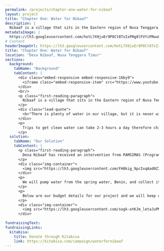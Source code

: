 ```yaml
---
permalink: /projects/chapter-one-water-for-nibaaf
layout: project
title: "Chapter One: Water for Nibaaf"
description: |
  Nibaaf is a village that sits in the Eastern region of Nusa Tenggara, Indonesia. The village has a population of 865 people that lives in the midst of poverty. The majority of the villagers work as farmers where water is used mainly for their agriculture practice. However it is barely enough for the daily necessities for health and hygiene. Trips to get clean water can take 2-3 hours therefore children have to skip school to keep their family healthy
metadataImage: |
  https://lh3.googleusercontent.com/hotL7X9juEr9P8Ct8TxIxPRg8lFVYiPRwuCjJhExiVpWjkyDcwze1nj-AosuK8nIEwUF_KRuvpP7DEpvKiU4F9_uWdAIFp7y6m_XHmjfi4pxaILhR7KZzb91T_jtaab8Wf-Gk-RuHWZ0qUHJwYvQSTBHWKGhozIs4gp5QVswsyVvtPTsGpvC7_dLV8ogGvHF_UcVwSv5jBllykEGFK3BogRK7Ke34Iaj3NKjUqZ7JlhkdLtpTPW3QSCEWChYNp-2W9OKKXUnsUlinLO4VUP-JAQifihRaNUeqUTWqg23uSjTEakTxyRw_Wl8yLUeTZnvCpVPIKwTAAyY5d4dho4hW-fDQ2yfw7ZsHSWgWLd6N--QZzkCsz8HE1j4Ps41VNDhgjJxvjLW44KxzUqwe5lvJH6JTVJ8XckyKeiDlgW24v2iJZXlSSs45J3wA7K0cDpVL4HWmT5AEapqQ2y_hN2kRj8S6NNgrqvtP54AaIf4w08rInpr6Lu0UMC2gQmK2GE3kTU-YEux3dtbsevAq7gZdtg8jJ_mTO3EIJD3KPZOyceQ09k2BJCz-VXnISp5p5bcEf7tEFNxv8CiRW8leAScOIkWhokoOuuo0RW_8em97EVUn0etva_rEFn_baMkYFWBuCTKKYcmK8ZbkSoZ5UEpxPZ-Q4rsOVekfiZQy5Y38Fix6bT_XUuDybjyDRMPmWxbh7z-9V37UNO0T_-UG3a4TdIjNvWY9LzgvCpbEWoDkaSlOtPUe1Xim6o=w1616-h1080-no
# Content
headerImageUrl: https://lh3.googleusercontent.com/hotL7X9juEr9P8Ct8TxIxPRg8lFVYiPRwuCjJhExiVpWjkyDcwze1nj-AosuK8nIEwUF_KRuvpP7DEpvKiU4F9_uWdAIFp7y6m_XHmjfi4pxaILhR7KZzb91T_jtaab8Wf-Gk-RuHWZ0qUHJwYvQSTBHWKGhozIs4gp5QVswsyVvtPTsGpvC7_dLV8ogGvHF_UcVwSv5jBllykEGFK3BogRK7Ke34Iaj3NKjUqZ7JlhkdLtpTPW3QSCEWChYNp-2W9OKKXUnsUlinLO4VUP-JAQifihRaNUeqUTWqg23uSjTEakTxyRw_Wl8yLUeTZnvCpVPIKwTAAyY5d4dho4hW-fDQ2yfw7ZsHSWgWLd6N--QZzkCsz8HE1j4Ps41VNDhgjJxvjLW44KxzUqwe5lvJH6JTVJ8XckyKeiDlgW24v2iJZXlSSs45J3wA7K0cDpVL4HWmT5AEapqQ2y_hN2kRj8S6NNgrqvtP54AaIf4w08rInpr6Lu0UMC2gQmK2GE3kTU-YEux3dtbsevAq7gZdtg8jJ_mTO3EIJD3KPZOyceQ09k2BJCz-VXnISp5p5bcEf7tEFNxv8CiRW8leAScOIkWhokoOuuo0RW_8em97EVUn0etva_rEFn_baMkYFWBuCTKKYcmK8ZbkSoZ5UEpxPZ-Q4rsOVekfiZQy5Y38Fix6bT_XUuDybjyDRMPmWxbh7z-9V37UNO0T_-UG3a4TdIjNvWY9LzgvCpbEWoDkaSlOtPUe1Xim6o=w1616-h1080-no
title: "Chapter One: Water for Nibaaf"
location: "Desa Nibaaf, Nusa Tenggara Timur"
sections:
  background:
    tabName: "Background"
    tabContent: |
      <div class="embed-responsive embed-responsive-16by9">
        <iframe class="embed-responsive-item" src="https://www.youtube.com/embed/ujvX_a1rwJU" frameborder="0" allow="accelerometer; autoplay; encrypted-media; gyroscope; picture-in-picture" allowfullscreen></iframe>
      </div>
      <br/>
      <p class="first-reading-paragraph">
        Nibaaf is a village that sits in the Eastern region of Nusa Tenggara, Indonesia. The village has a population of 865 people that lives in the midst of poverty. The majority of the villagers work as farmers where water is used mainly for their agriculture practice. However it is barely enough for the daily necessities for health and hygiene. Trips to get clean water can take 2-3 hours therefore children have to skip school to keep their family healthy
      </p>
      <div class="lead-quote">
        <b>"There is plenty of water in our village, but it is never within reach of our doorstep."</b>
      </div>
      <p>
        Trips to get clean water can take 2-3 hours a day therefore children have to skip school to keep their family healthy. Time could be spent studying and developing is gone to collect their bare necessity. The importance of clean water can often get overlooked, yet it is vital for every person’s life. We want to help change their reality and give Desa Nibaaf an opportunity for better health, education, jobs; and easy clean water access would be the first step to achieve that
      </p>
  solution:
    tabName: "Our Solution"
    tabContent: |
      <p class="first-reading-paragraph">
        Desa Nibaaf has received an intervention from PAMSIMAS (Program Air Minum dan Sanitasi Masyarakat) for pump and pipe installations before. However, it was discontinued because of a shortage of infrastructure and maintenance funding. Until now, Desa Nibaaf still lacks easy clean water access. We are proposing a solution to distribute clean water to 865 people in Desa Nibaaf. Just like our previous projects, we are creating solar panel water pumps and reservoirs to distribute water from the source to people’s homes
      </p>
      <div class="img-container">
        <img src="https://lh3.googleusercontent.com/FH8kig_9pcIxqAad0ZIf0kWX-_dc1y_UM2v0WlADB9hWBfhCIE6WFOrTkOuoBU9vraUFhqrLg2K9z64JSIJLz7Rjw12RCrHh2NqB__qPtPArNkzGMtFfg7Bv9Xv-OhEQQ0Zpo5pRs8CiPfmKEJso0abjtE8_GeIuMoC5cP0BdLY9vT2imjbsFxaAHnMrWs_T4wj5L496PlMHNXSOq-0t6ZFtsE4Vzc2OfiVfA7FIOMf8qsaK-z71WVLRYbYtVfGny0FARp_qMJ6sZXcReGeAYlB1RD7n7Doz_HwiGJgJbfWY2AapTlD49y9xB8Pcg_AJfG3Wq0p6EDb0WN-j1heEaqpebJNXNyZ_li-SB25quCpnxS-nxr7E24n3I1zghFpawF23bbNJzuJuSKunRsWbaLCdP6u0_NTFle7KuzC82YMpjNPoit8tmU3la0CoEd0jDuMWitVgTbBi-GLF5r8TL0vRAIMPzBjZAeKLDB8mX7h6qW1g2TtRfkzWpb8tG_NDWaSxyCb7oQl_r__s2q-evd5VqN3HyFofLnueSOya0CxEP-7pDiVUWmOB-iwaMc5uZdQEvJXAEIIOXnBN7Afpklithr8Byo8czvMIeF21MlUemL-XvdPpnW3ZzKnImwXAPSyWiAnDiqygBpI-nHEQJSeUZMcattx-E3wMmMC70S115Q8prECNUF8y5fsL6rM4PWVwQ-NUE_1MBAyZDHV04O0ut-RIEqJ750zFttfCGaKYbuvopKV_ow=w1158-h902-no" class="img-fluid" />
      </div>
      <p>
        We will pump water from the spring water, Benin, and collect it in 2 reservoirs in SMP Nibaaf. The pump will need 21 solar panels as its energy source to pump 53,000 L / day. After collection in SMP, we will use the gravitational force to distribute water from Neighborhood A and pump to Neighborhood B. From the Neighborhood B water pumps, we will distribute it through the houses using Desa Nibaaf’s solar panels
      </p>
      <p>
        Below are our budget details for our project and we will keep updating it once we finalized the design from the technical team. A large portion of our finances come include material and tools and we are negotiating with the suppliers to lower the final cost.
      </p>
      <div class="img-container">
        <img src="https://lh3.googleusercontent.com/sogk-otKJm_letaJuPMcsiJfXdWgtKhbSEQBV7UdUaJF_Hgvhv_ry4cZOTfcSy8iORtKZso2CCDR01lGZMiQqPIm4OX5UkwmfZvuxN6YxLywR4R1KG-eJl36iSNSjjP10Fg3p7xiq7GiRUfNX5QOFzIA2XEuWPV5UzWqbJbxgCMtZnF7OwA9zRuy0Czga0lb_lRF7s3zovdiaGhrEaYwpNSDk3wB_XgzPbRUGoD5IeMOzf-cT4wO6-mGmoiB6_F6nKY3Aby3GvaEc11tVelnD9xdsKAeiSvufVIOoN8bnlntSyl9QJy5Q8_p8FTtPM0DNB0BdGZvWqY_n1diD4tDg3kg55E2Rf0rybWl81uIjEHQCC_wxONjYbs8mTeoUtqzA077BRw3dEJWpWZH2I3NtNlTp12J2HCbupjN6iiwMBDv4AsZYeTVbzOz54CSBbb64VyZfedm4R94p5_l4Lqqu4J_nOnah165qu8cvPLD79zbhKLw2aEm58x1EycB67G710OtTg250rj4-6TQGdtBHmICt7cZXFLZzjpE5pN2sDo78Gy8BPKZZGeQ7GvMSv-tDSsCnlc8aHuT3tCObcoCBuz-n2Z7s6GlPAq0QC5PGUPZMX_z0WUqKDjAmzhgm5oXYmuPFvhHJKPUGEKa4OhraQoae33fJi2Cf9Q80JS2tsYMkgqmjHHzM831WPtL=w1000-h1442-no" class="img-fluid" />
      </div>
      
fundraisingText:
fundraisingLinks:
  kitabisa:
    title: Donate through Kitabisa
    link: https://kitabisa.com/campaign/waterfornibaaf
---
```

